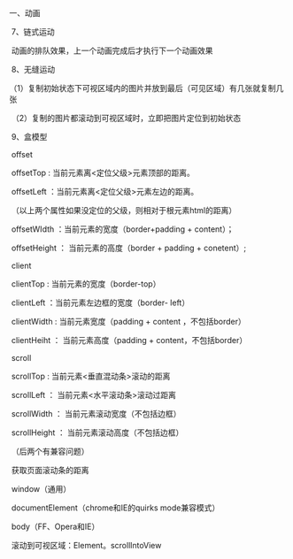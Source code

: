 一、动画

​	7、链式运动

​		动画的排队效果，上一个动画完成后才执行下一个动画效果

​	8、无缝运动

​		（1）复制初始状态下可视区域内的图片并放到最后（可见区域）有几张就复制几张

​		（2）复制的图片都滚动到可视区域时，立即把图片定位到初始状态

​	9、盒模型

​		offset

​			offsetTop : 当前元素离<定位父级>元素顶部的距离。

​			offsetLeft ：当前元素离<定位父级>元素左边的距离。

​			（以上两个属性如果没定位的父级，则相对于根元素html的距离）

​			offsetWIdth ：当前元素的宽度（border+padding + content）；

​			offsetHeight  ： 当前元素的高度（border + padding + conetent）;

​		client 

​			clientTop : 当前元素的宽度（border-top）

​			clientLeft ：当前元素左边框的宽度（border- left）

​			clientWidth : 当前元素宽度（padding + content ，不包括border）

​			clientHeiht ： 当前元素高度（padding + content，不包括border）

​		scroll

​			scrollTop : 当前元素<垂直混动条>滚动的距离

​			scrollLeft ： 当前元素<水平滚动条>滚动过距离

​			scrollWidth ： 当前元素滚动宽度（不包括边框）

​			scrollHeight ： 当前元素滚动高度（不包括边框）

​			（后两个有兼容问题）

​		获取页面滚动条的距离

​			window（通用）

​			documentElement（chrome和IE的quirks mode兼容模式）

​			body（FF、Opera和IE）

​			滚动到可视区域：Element。scrolllntoView